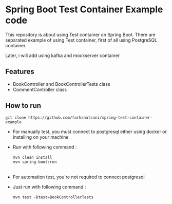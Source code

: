 # Spring Boot Test Container Example code

This repository is about using Test container on Spring Boot. There are separated example of using Test container, first of all using PostgreSQL container.

Later, i will add using kafka and mockserver container

## Features

- BookController and BookControllerTests class
- CommentController class

## How to run
`git clone https://github.com/farhanatsani/spring-test-container-example`

- For manually test, you must connect to postgresql either using docker or installing on your machine
- Run with following command :
<br /> <br />
`mvn clean install`
<br />`mvn spring-boot:run`
<br /> <br />

- For automation test, you're not required to connect postgresql
- Just run with following command :
<br /> <br />
`mvn test -Dtest=BookControllerTests`

